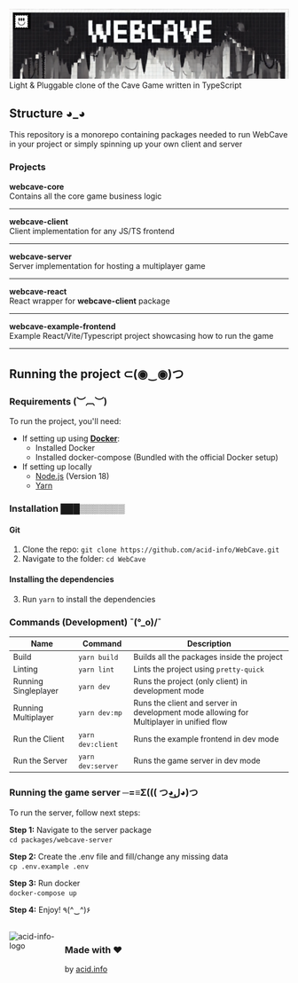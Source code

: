 ![Token Price Oracle - SC - banner](./github/assets/webcave.png)
Light & Pluggable clone of the Cave Game written in TypeScript

## Structure ◕_◕
This repository is a monorepo containing packages needed to run
WebCave in your project or simply spinning up your own client
and server

### Projects

**webcave-core**  
Contains all the core game business logic

---
**webcave-client**    
Client implementation for any JS/TS frontend

---
**webcave-server**    
Server implementation for hosting a multiplayer game

---
**webcave-react**  
React wrapper for **webcave-client** package

---
**webcave-example-frontend**  
Example React/Vite/Typescript project showcasing how to run the
game

---

## Running the project ⊂(◉‿◉)つ
### Requirements (︶︹︶)
To run the project, you'll need:
- If setting up using **[Docker](https://www.docker.com)**:
  - Installed Docker
  - Installed docker-compose (Bundled with the official Docker setup)
- If setting up locally
  - [Node.js](https://nodejs.org/en/) (Version 18)
  - [Yarn](https://yarnpkg.com/)

### Installation ███▒▒▒▒▒▒▒
#### Git
1. Clone the repo: ```git clone https://github.com/acid-info/WebCave.git```
2. Navigate to the folder: ```cd WebCave```

#### Installing the dependencies
3. Run ```yarn``` to install the dependencies

### Commands (Development) ¯\(°_o)/¯
| Name                 | Command               | Description                                                                             |
|----------------------|-----------------------|-----------------------------------------------------------------------------------------|
| Build                | ```yarn build```      | Builds all the packages inside the project                                              |
| Linting              | ```yarn lint```       | Lints the project using `pretty-quick`                                                  |
| Running Singleplayer | ```yarn dev```        | Runs the project (only client) in development mode                                      |
| Running Multiplayer  | ```yarn dev:mp```     | Runs the client and server in development mode allowing for Multiplayer in unified flow |
| Run the Client       | ```yarn dev:client``` | Runs the example frontend in dev mode                                                   |
| Run the Server       | ```yarn dev:server``` | Runs the game server in dev mode                                                        |


### Running the game server ─=≡Σ((( つ◕ل͜◕)つ
To run the server, follow next steps:

**Step 1:** Navigate to the server package  
```cd packages/webcave-server```

**Step 2:** Create the .env file and fill/change any missing data  
```cp .env.example .env```

**Step 3:** Run docker  
```docker-compose up```

**Step 4:** Enjoy! ٩(^‿^)۶

<br/>
<img align="left" alt="acid-info-logo" width="100" height="100" src="./github/assets/acid.png">

### Made with ❤
by [acid.info](https://acid.info/)